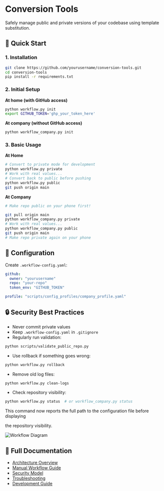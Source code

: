 # Conversion Tools

Safely manage public and private versions of your codebase using template substitution.

## 🚀 Quick Start

### 1. Installation
```bash
git clone https://github.com/yourusername/conversion-tools.git
cd conversion-tools
pip install -r requirements.txt
```

### 2. Initial Setup
**At home (with GitHub access)**
```bash
python workflow.py init
export GITHUB_TOKEN='ghp_your_token_here'
```

**At company (without GitHub access)**
```bash
python workflow_company.py init
```

### 3. Basic Usage
**At Home**
```bash
# Convert to private mode for development
python workflow.py private
# Work with real values...
# Convert back to public before pushing
python workflow.py public
git push origin main
```

**At Company**
```bash
# Make repo public on your phone first!

git pull origin main
python workflow_company.py private
# Work with real values...
python workflow_company.py public
git push origin main
# Make repo private again on your phone
```

## 📁 Configuration
Create `.workflow-config.yaml`:
```yaml
github:
  owner: "yourusername"
  repo: "your-repo"
  token_env: "GITHUB_TOKEN"

profile: "scripts/config_profiles/company_profile.yaml"
```

## 🔒 Security Best Practices
- Never commit private values
- Keep `.workflow-config.yaml` in `.gitignore`
- Regularly run validation:
```bash
python scripts/validate_public_repo.py
```
- Use rollback if something goes wrong:
```bash
python workflow.py rollback
```
- Remove old log files:
```bash
python workflow.py clean-logs
```
- Check repository visibility:
```bash
python workflow.py status  # or workflow_company.py status
```
This command now reports the full path to the configuration file before displaying

the repository visibility.

![Workflow Diagram](docs/diagrams/manual-workflow.mermaid)

## 📖 Full Documentation
- [Architecture Overview](docs/ARCHITECTURE.md)
- [Manual Workflow Guide](docs/MANUAL_WORKFLOW.md)
- [Security Model](docs/SECURITY.md)
- [Troubleshooting](docs/TROUBLESHOOTING.md)
- [Development Guide](docs/DEVELOPMENT.md)

